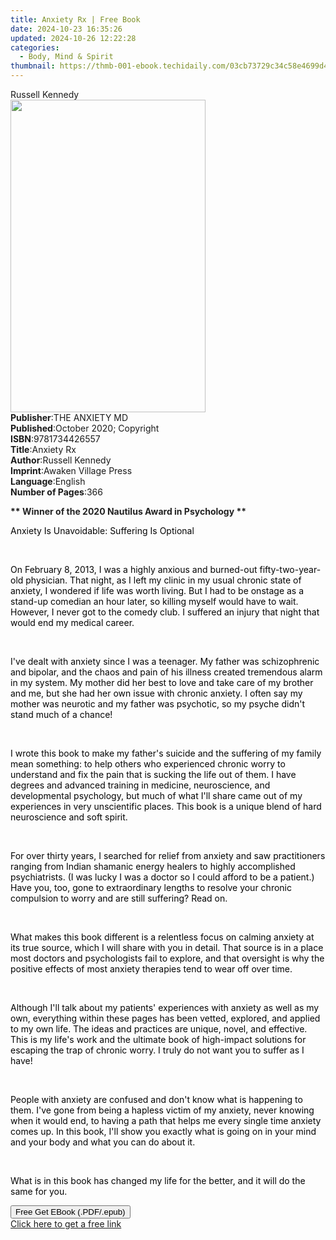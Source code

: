 ```yaml
---
title: Anxiety Rx | Free Book
date: 2024-10-23 16:35:26
updated: 2024-10-26 12:22:28
categories:
  - Body, Mind & Spirit
thumbnail: https://thmb-001-ebook.techidaily.com/03cb73729c34c58e4699d4e86503dbd079a7d6d946e4c4d6131604c45469d266.jpg
---
```

<main id="book-container">
  <div class="flex flex-col">
    <div class="book-brief flex-1 py-6 px-4 sm:p-6 md:py-10 md:px-8">
      <!-- brief-->
      <div class="book-brief-main">Russell Kennedy</div>
    </div>
    <div
      class="book-meta-info flex-1 grid gap-4 col-start-1 col-end-3 row-start-1 sm:mb-6 sm:grid-cols-4 lg:gap-6 lg:col-start-2 lg:row-end-6 lg:row-span-6 lg:mb-0"
    >
      <div
        class="book-meta-info-left place-content-center mt-4 p-4 text-sm leading-6 col-start-2 col-span-2 dark:text-slate-400"
      >
        <img
          class="w-full h-500 object-cover rounded-lg sm:h-255 sm:col-span-2 lg:col-span-full"
          src="https://img-001-ebook.techidaily.com/e4609e65c625f8050b0a6993ca38413a07ec9d1d09744f240b7115870638a712.jpg"
          alt=""
          width="312"
          height="500"
        />
      </div>
      <div
        class="book-meta-info-right mt-2 col-start-1 row-start-2 col-span-3 self-center"
      >
        <!-- meta data  -->
        <div class="flex flex-col px-4 md:px-8">
          <div class="flex-1">
            <strong>Publisher</strong>:<span class="px-2">THE ANXIETY MD</span>
          </div>
          <div class="flex-1">
            <strong>Published</strong>:<span class="px-2"
              >October 2020; Copyright</span
            >
          </div>
          <div class="flex-1">
            <strong>ISBN</strong>:<span class="px-2">9781734426557</span>
          </div>
          <div class="flex-1">
            <strong>Title</strong>:<span class="px-2">Anxiety Rx</span>
          </div>
          <div class="flex-1">
            <strong>Author</strong>:<span class="px-2">Russell Kennedy</span>
          </div>
          <div class="flex-1">
            <strong>Imprint</strong>:<span class="px-2"
              >Awaken Village Press</span
            >
          </div>
          <div class="flex-1">
            <strong>Language</strong>:<span class="px-2">English</span>
          </div>
          <div class="flex-1">
            <strong>Number of Pages</strong>:<span class="px-2">366</span>
          </div>
        </div>
      </div>
    </div>
    <div class="book-description flex-1 py-6 px-4 sm:p-6 md:py-10 md:px-8">
      <div class="book-description-main">
        <div accordion-content="" id="description">
          <p>
            <strong>** </strong
            ><strong style="color: rgb(34, 34, 34)"
              >Winner of the 2020 Nautilus Award in Psychology **</strong
            >
          </p>
          <p>
            <span style="color: rgb(34, 34, 34)"><span></span></span>
          </p>
          <p>
            <span
              style="color: rgb(5, 5, 5); background-color: rgba(0, 0, 0, 0)"
              >Anxiety Is Unavoidable: Suffering Is Optional</span
            >
          </p>
          <p><br /></p>
          <p>
            <span
              style="color: rgb(5, 5, 5); background-color: rgba(0, 0, 0, 0)"
              >On February 8, 2013, I was a highly anxious and burned-out
              fifty-two-year-old physician. That night, as I left my clinic in
              my usual chronic state of anxiety, I wondered if life was worth
              living. But I had to be onstage as a stand-up comedian an hour
              later, so killing myself would have to wait. However, I never got
              to the comedy club. I suffered an injury that night that would end
              my medical career.</span
            >
          </p>
          <p><br /></p>
          <p>
            <span
              style="color: rgb(5, 5, 5); background-color: rgba(0, 0, 0, 0)"
              >I've dealt with anxiety since I was a teenager. My father was
              schizophrenic and bipolar, and the chaos and pain of his illness
              created tremendous alarm in my system. My mother did her best to
              love and take care of my brother and me, but she had her own issue
              with chronic anxiety. I often say my mother was neurotic and my
              father was psychotic, so my psyche didn't stand much of a
              chance!</span
            >
          </p>
          <p><br /></p>
          <p>
            <span
              style="color: rgb(5, 5, 5); background-color: rgba(0, 0, 0, 0)"
              >I wrote this book to make my father's suicide and the suffering
              of my family mean something: to help others who experienced
              chronic worry to understand and fix the pain that is sucking the
              life out of them. I have degrees and advanced training in
              medicine, neuroscience, and developmental psychology, but much of
              what I'll share came out of my experiences in very unscientific
              places. This book is a unique blend of hard neuroscience and soft
              spirit.</span
            >
          </p>
          <p><br /></p>
          <p>
            <span
              style="color: rgb(5, 5, 5); background-color: rgba(0, 0, 0, 0)"
              >For over thirty years, I searched for relief from anxiety and saw
              practitioners ranging from Indian shamanic energy healers to
              highly accomplished psychiatrists. (I was lucky I was a doctor so
              I could afford to be a patient.) Have you, too, gone to
              extraordinary lengths to resolve your chronic compulsion to worry
              and are still suffering? Read on.</span
            >
          </p>
          <p><br /></p>
          <p>
            <span
              style="color: rgb(5, 5, 5); background-color: rgba(0, 0, 0, 0)"
              >What makes this book different is a relentless focus on calming
              anxiety at its true source, which I will share with you in detail.
              That source is in a place most doctors and psychologists fail to
              explore, and that oversight is why the positive effects of most
              anxiety therapies tend to wear off over time.</span
            >
          </p>
          <p><br /></p>
          <p>
            <span
              style="color: rgb(5, 5, 5); background-color: rgba(0, 0, 0, 0)"
              >Although I'll talk about my patients' experiences with anxiety as
              well as my own, everything within these pages has been vetted,
              explored, and applied to my own life. The ideas and practices are
              unique, novel, and effective. This is my life's work and the
              ultimate book of high-impact solutions for escaping the trap of
              chronic worry. I truly do not want you to suffer as I have!</span
            >
          </p>
          <p><br /></p>
          <p>
            <span style="color: rgb(5, 5, 5)"
              >﻿People with anxiety are confused and don't know what is
              happening to them. </span
            ><span
              style="color: rgb(5, 5, 5); background-color: rgba(0, 0, 0, 0)"
              >I've gone from being a hapless victim of my anxiety, never
              knowing when it would end, to having a path that helps me every
              single time anxiety comes up. In this book, I'll show you exactly
              what is going on in your mind and your body and what you can do
              about it.</span
            >
          </p>
          <p><br /></p>
          <p>
            <span
              style="color: rgb(5, 5, 5); background-color: rgba(0, 0, 0, 0)"
              >What is in this book has changed my life for the better, and it
              will do the same for you.</span
            >
          </p>
        </div>
        <div class="accordion-fader"></div>
      </div>
    </div>
    <div class="book-excerpts flex-1 py-6 px-4 sm:p-6 md:py-10 md:px-8"></div>
    <div
      class="book-about-author flex-1 py-6 px-4 sm:p-6 md:py-10 md:px-8"
    ></div>
    <div class="book-free-get flex-1 py-6 px-4 sm:p-6 md:py-10 md:px-8">
      <button
        id="btn-free-get"
        class="bg-blue-500 hover:bg-blue-700 text-white font-bold py-2 px-4 rounded"
      >
        Free Get EBook (.PDF/.epub)
      </button>
      <div id="countdown-display" class="px-2 text-lg mt-2"></div>
      <a
        id="free-link"
        class="hidden bg-blue-500 hover:bg-blue-700 text-white font-bold py-2 px-4 rounded"
        href="https://www.ebooks.com/en-us/book/210140719/anxiety-rx/russell-kennedy/"
        target="_blank"
        >Click here to get a free link</a
      >
    </div>
    <script>
      let countdownTime = 0;
      let countdownInterval = null;
      document
        .getElementById('btn-free-get')
        .addEventListener('click', startCountdown);
      function startCountdown() {
        countdownTime = new Date().getTime() + 60000 * 3;
        countdownInterval = setInterval(updateCountdown, 1000);
        document.getElementById('btn-free-get').disabled = true;
        document
          .getElementById('btn-free-get')
          .classList.add('bg-gray-500', 'cursor-not-allowed');
      }
      function updateCountdown() {
        let currentTime = new Date().getTime();
        let timeLeft = countdownTime - currentTime;
        let secondsLeft = Math.floor(timeLeft / 1000);
        document.getElementById('countdown-display').innerHTML =
          `Remaining time: ${secondsLeft} seconds.`;
        if (secondsLeft <= 0) {
          clearInterval(countdownInterval);
          document.getElementById('btn-free-get').classList.add('hidden');
          document.getElementById('free-link').classList.remove('hidden');
          document.getElementById('countdown-display').innerHTML = '';
        }
      }
    </script>
  </div>
</main>
